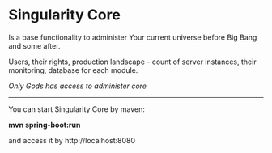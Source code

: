 # Singularity Core
Is a base functionality to administer Your current universe before Big Bang and some after.

Users, their rights, production landscape - count of server instances, their monitoring, database for each module.

*Only Gods has access to administer core*

---
You can start Singularity Core by maven:

__mvn spring-boot:run__

and access it by http://localhost:8080
